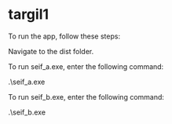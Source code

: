 # targil1
To run the app, follow these steps:

Navigate to the dist folder.

To run seif_a.exe, enter the following command:

.\seif_a.exe

To run seif_b.exe, enter the following command:

.\seif_b.exe
